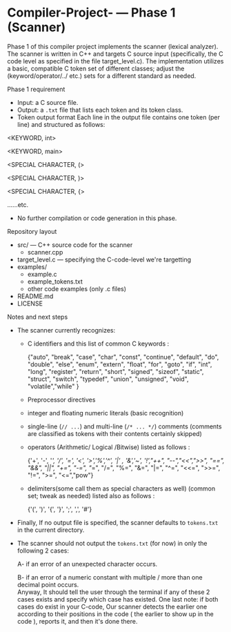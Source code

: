# Compiler-Project- — Phase 1 (Scanner)

Phase 1 of this compiler project implements the scanner (lexical analyzer). The scanner is written in C++ and targets C source input (specifically, the C code level as specified in the file target_level.c). The implementation utilizes a basic, compatible C token set of different classes; adjust the (keyword/operator/../ etc.) sets for a different standard as needed.


Phase 1 requirement


- Input: a C source file.
- Output: a `.txt` file that lists each token and its token class.
- Token output format
  Each line in the output file contains one token (per line) and structured as follows:

<KEYWORD, int>

<KEYWORD, main>

<SPECIAL CHARACTER, (>

<SPECIAL CHARACTER, )>

<SPECIAL CHARACTER, {>

......etc.

- No further compilation or code generation in this phase.

Repository layout 
- src/                 — C++ source code for the scanner
  - scanner.cpp
- target_level.c       — specifying the C-code-level we're targetting
-  examples/
   - example.c
   - example_tokens.txt
   - other code examples (only .c files) 
- README.md
- LICENSE


Notes and next steps

- The scanner currently recognizes:
      
   - C identifiers and this list of common C keywords  :
      
      {"auto", "break", "case", "char", "const",
        "continue", "default", "do", "double", "else",
        "enum", "extern", "float", "for", "goto", "if", 
        "int", "long", "register", "return", "short", "signed",
        "sizeof", "static", "struct", "switch", "typedef", "union", "unsigned",
        "void", "volatile","while" }

   - Preprocessor directives
      
   - integer and floating numeric literals (basic recognition)
      
   - single-line (`// ...`) and multi-line (`/* ... */`) comments (comments are classified as tokens with their contents certainly skipped)
      
   - operators (Arithmetic/ Logical /Bitwise) listed as follows :

      {'+', '-', '*', '/', '=', '<', '>','%','^', '|' , '&','~', '!',"++", "--","<<",">>",  "==", "&&", "||",  "+=", "-=", "*=", "/=", "%=", "&=", "|=", "^=", "<<=", ">>=", "!=", ">=", "<=","pow"}
      
   - delimiters(some call them as special characters as well) (common set; tweak as needed) listed also as follows : 

      {'(', ')', '{', '}', ';', ',', '#'}

- Finally, If no output file is specified, the scanner defaults to `tokens.txt` in the current directory.
- The scanner should not output the `tokens.txt` (for now) in only the following 2 cases: 
      
   A- if an error of an unexpected character occurs.
      
   B- if an error of a numeric constant with multiple / more than one decimal  point occurs.  
Anyway, It should tell the user through the terminal if any of these 2 cases exists and specify which case has existed. 
One last note: if both cases do exist in your C-code, Our scanner detects the earlier one according to their positions in the code (  the earlier to show up in the code ), reports it, and then it's done there.   